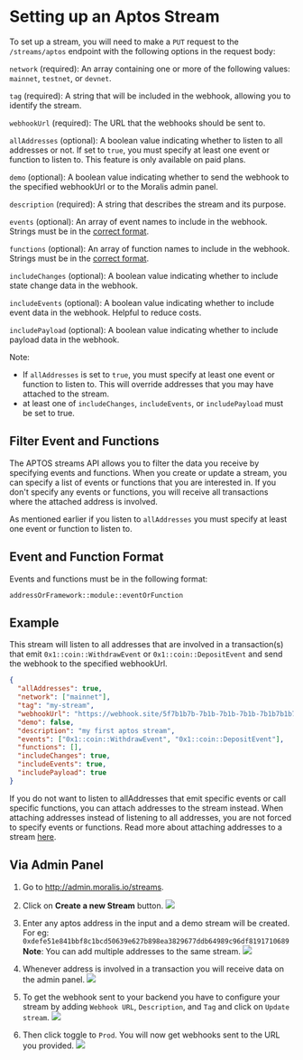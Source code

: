 # Setting up an Aptos Stream

To set up a stream, you will need to make a `PUT` request to the `/streams/aptos` endpoint with the following options in the request body:

`network` (required): An array containing one or more of the following values: `mainnet`, `testnet`, or `devnet`.

`tag` (required): A string that will be included in the webhook, allowing you to identify the stream.

`webhookUrl` (required): The URL that the webhooks should be sent to.

`allAddresses` (optional): A boolean value indicating whether to listen to all addresses or not. If set to `true`, you must specify at least one event or function to listen to. This feature is only available on paid plans.

`demo` (optional): A boolean value indicating whether to send the webhook to the specified webhookUrl or to the Moralis admin panel.

`description` (required): A string that describes the stream and its purpose.

`events` (optional): An array of event names to include in the webhook. Strings must be in the [correct format](#event-and-function-format).

`functions` (optional): An array of function names to include in the webhook. Strings must be in the [correct format](#correct-event-and-function-format).

`includeChanges` (optional): A boolean value indicating whether to include state change data in the webhook.

`includeEvents` (optional): A boolean value indicating whether to include event data in the webhook. Helpful to reduce costs.

`includePayload` (optional): A boolean value indicating whether to include payload data in the webhook.

Note: 
- If `allAddresses` is set to `true`, you must specify at least one event or function to listen to. This will override addresses that you may have attached to the stream.
- at least one of `includeChanges`, `includeEvents`, or `includePayload` must be set to true.

## Filter Event and Functions

The APTOS streams API allows you to filter the data you receive by specifying events and functions. When you create or update a stream, you can specify a list of events or functions that you are interested in. If you don't specify any events or functions, you will receive all transactions where the attached address is involved.

As mentioned earlier if you listen to `allAddresses` you must specify at least one event or function to listen to.

## Event and Function Format

Events and functions must be in the following format:

`addressOrFramework::module::eventOrFunction`


## Example

This stream will listen to all addresses that are involved in a transaction(s) that emit `0x1::coin::WithdrawEvent` or `0x1::coin::DepositEvent` and send the webhook to the specified webhookUrl.

```json
{
  "allAddresses": true,
  "network": ["mainnet"],
  "tag": "my-stream",
  "webhookUrl": "https://webhook.site/5f7b1b7b-7b1b-7b1b-7b1b-7b1b7b1b7b1b",
  "demo": false,
  "description": "my first aptos stream",
  "events": ["0x1::coin::WithdrawEvent", "0x1::coin::DepositEvent"],
  "functions": [],
  "includeChanges": true,
  "includeEvents": true,
  "includePayload": true
}
```

If you do not want to listen to allAddresses that emit specific events or call specific functions, you can attach addresses to the stream instead. When attaching addresses instead of listening to all addresses, you are not forced to specify events or functions. Read more about attaching addresses to a stream [here](/docs/02-streams-api/aptos/add-address-to-stream).



## Via Admin Panel

1. Go to <http://admin.moralis.io/streams>.

2. Click on **Create a new Stream** button.
![](/img/content/streams-aptos-1.webp)

3. Enter any aptos address in the input and a demo stream will be created. For eg: `0xdefe51e841bbf8c1bcd50639e627b898ea3829677ddb64989c96df8191710689` 
**Note**: You can add multiple addresses to the same stream.
![](/img/content/streams-aptos-2.webp)

4. Whenever address is involved in a transaction you will receive data on the admin panel.
![](/img/content/streams-aptos-3.webp)

5. To get the webhook sent to your backend you have to configure your stream by adding `Webhook URL`, `Description`, and `Tag` and click on `Update stream`. 
![](/img/content/streams-aptos-4.webp)

6. Then click toggle to `Prod`. You will now get webhooks sent to the URL you provided. 
![](/img/content/streams-aptos-5.webp)
